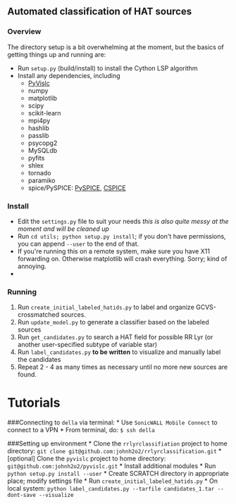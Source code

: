 ## Automated classification of HAT sources



### Overview

The directory setup is a bit overwhelming at the moment, but the basics of getting things up and running are:

*  Run `setup.py` (build/install) to install the Cython LSP algorithm
*  Install any dependencies, including
	* [PyVislc](https://github.com/johnh2o2/pyvislc)
	* numpy
	* matplotlib
	* scipy
	* scikit-learn
	* mpi4py
	* hashlib
	* passlib
	* psycopg2
	* MySQLdb
	* pyfits
	* shlex
	* tornado
	* paramiko
	* spice/PySPICE: [PySPICE](https://github.com/rca/PySPICE), [CSPICE](http://naif.jpl.nasa.gov/naif/toolkit_C_PC_Linux_GCC_64bit.html)

### Install

* Edit the `settings.py` file to suit your needs _this is also quite messy at the moment and will be cleaned up_
* Run `cd utils; python setup.py install`; if you don't have permissions, you can append `--user` to the end of that.
* If you're running this on a remote system, make sure you have X11 forwarding on. Otherwise matplotlib will crash everything. Sorry; kind of annoying.
* 

### Running
1. Run `create_initial_labeled_hatids.py` to label and organize GCVS-crossmatched sources.
2. Run `update_model.py` to generate a classifier based on the labeled sources
3. Run `get_candidates.py` to search a HAT field for possible RR Lyr (or another user-specified subtype of variable star)
4. Run `label_candidates.py` **to be written** to visualize and manually label the candidates
5. Repeat 2 - 4 as many times as necessary until no more new sources are found.


# Tutorials

###Connecting to `della` via terminal:
	* Use `SonicWALL Mobile Connect` to connect to a VPN
	* From terminal, do: `$ ssh della`

###Setting up environment
	* Clone the `rrlyrclassifiation` project to home directory: `git clone git@github.com:johnh2o2/rrlyrclassification.git`
	* [optional] Clone the `pyvislc` project to home directory: `git@github.com:johnh2o2/pyvislc.git`
	* Install additional modules
	* Run `python setup.py install --user` 
	* Create SCRATCH directory in appropriate place; modify settings file
	* Run `create_initial_labeled_hatids.py`
	* On local system: `python label_candidates.py --tarfile candidates_1.tar --dont-save --visualize`
